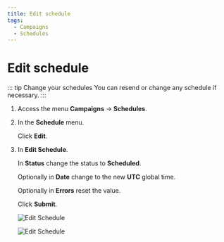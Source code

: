 ```yaml
---
title: Edit schedule
tags:
  - Campaigns
  - Schedules
---
```

# Edit schedule

::: tip Change your schedules
You can resend or change any schedule if necessary.
:::

1. Access the menu **Campaigns** -> **Schedules**.

2. In the **Schedule** menu.

   Click **Edit**.

3. In **Edit Schedule**.

   In **Status** change the status to **Scheduled**.

   Optionally in **Date** change to the new **UTC** global time.

   Optionally in **Errors** reset the value.

   Click **Submit**.

   ![Edit Schedule](https://cdn.phishx.io/phishx-docs/images/phishx_campaigns_campaigns_schedule_edit_01.webp)

   ![Edit Schedule](https://cdn.phishx.io/phishx-docs/images/phishx_campaigns_campaigns_schedule_edit_02.webp)
